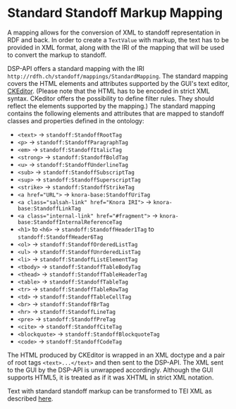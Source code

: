 # Standard Standoff Markup Mapping

A mapping allows for the conversion of XML to standoff representation in RDF and back. 
In order to create a `TextValue` with markup, 
the text has to be provided in XML format, 
along with the IRI of the mapping that will be used to convert the markup to standoff.

DSP-API offers a standard mapping with the IRI `http://rdfh.ch/standoff/mappings/StandardMapping`. 
The standard mapping covers the HTML elements and attributes 
supported by the GUI's text editor, [CKEditor](https://ckeditor.com/). 
(Please note that the HTML has to be encoded in strict XML syntax. 
CKeditor offers the possibility to define filter rules.
They should reflect the elements supported by the mapping.)
The standard mapping contains the following elements and attributes 
that are mapped to standoff classes and properties defined in the ontology:

- `<text>` → `standoff:StandoffRootTag`
- `<p>` → `standoff:StandoffParagraphTag`
- `<em>` → `standoff:StandoffItalicTag`
- `<strong>` → `standoff:StandoffBoldTag`
- `<u>` → `standoff:StandoffUnderlineTag`
- `<sub>` → `standoff:StandoffSubscriptTag`
- `<sup>` → `standoff:StandoffSuperscriptTag`
- `<strike>` → `standoff:StandoffStrikeTag`
- `<a href="URL">` → `knora-base:StandoffUriTag`
- `<a class="salsah-link" href="Knora IRI">` → `knora-base:StandoffLinkTag`
- `<a class="internal-link" href="#fragment">` → `knora-base:StandoffInternalReferenceTag`
- `<h1>` to `<h6>` → `standoff:StandoffHeader1Tag` to `standoff:StandoffHeader6Tag`
- `<ol>` → `standoff:StandoffOrderedListTag`
- `<ul>` → `standoff:StandoffUnrderedListTag`
- `<li>` → `standoff:StandoffListElementTag`
- `<tbody>` → `standoff:StandoffTableBodyTag`
- `<thead>` → `standoff:StandoffTableHeaderTag`
- `<table>` → `standoff:StandoffTableTag`
- `<tr>` → `standoff:StandoffTableRowTag`
- `<td>` → `standoff:StandoffTableCellTag`
- `<br>` → `standoff:StandoffBrTag`
- `<hr>` → `standoff:StandoffLineTag`
- `<pre>` → `standoff:StandoffPreTag`
- `<cite>` → `standoff:StandoffCiteTag`
- `<blockquote>` → `standoff:StandoffBlockquoteTag`
- `<code>` → `standoff:StandoffCodeTag`

The HTML produced by CKEditor is wrapped in an XML doctype and a pair of root tags `<text>...</text>` 
and then sent to the DSP-API.
The XML sent to the GUI by the DSP-API is unwrapped accordingly.
Although the GUI supports HTML5, it is treated as if it was XHTML in strict XML notation.

Text with standard standoff markup can be transformed to TEI XML as described [here](tei-xml.md).
